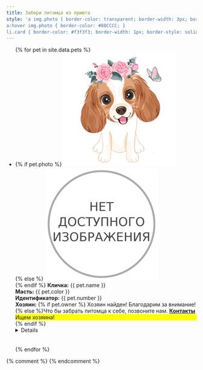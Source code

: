 ```yaml
---
title: Забери питомца из приюта
style: 'a img.photo { border-color: transparent; border-width: 3px; border-style: solid; }
a:hover img.photo { border-color: #88CCCC; }
li.card { border-color: #f3f3f3; border-width: 1px; border-style: solid; background-color: #f9f9f9; border-radius: 0.9rem; padding: 10px; list-style: none; }'
---
```


<ul>
{% for pet in site.data.pets %}
<li class="card">
{% if pet.photo %}  
<a href="./img/dog.jpg"><img alt="фото самого красивого убийцы" src="./img/dog.jpg" width="300px" height="300px" class="photo" title="скачать фото"></a><br>
{% else %}
<a href="./img/nophoto.png"><img alt="фото не загружено" src="./img/nophoto.png" width="300px" height="300px" class="photo"></a><br>
{% endif %}
<b>Кличка:</b> {{ pet.name }}<br> 
<b>Масть:</b> {{ pet.color }}<br> 
<b>Идентификатор:</b> {{ pet.number }}<br>
<b>Хозяин:</b>
{% if pet.owner %}
Хозяин найден! Благодарим за внимание!
{% else %}Что бы забрать питомца к себе, позвоните нам. <a href="#/contacts.html"><strong>Контакты</strong></a>
<div style="background-color: yellow;">Ищем хозяина!</div> 
{% endif %}
<details markdown="1"><b>Вакцинация:</b> {{ pet.vaccine }}<br> 
<b>Стерилизация:</b> {{ pet.sterile }}<br> 
<b>Место вылова:</b> {{ pet.mestovylova }}
</details> 
<br>
</li>
<br>
{% endfor %}
</ul>
{% comment %}
{% endcomment %}

